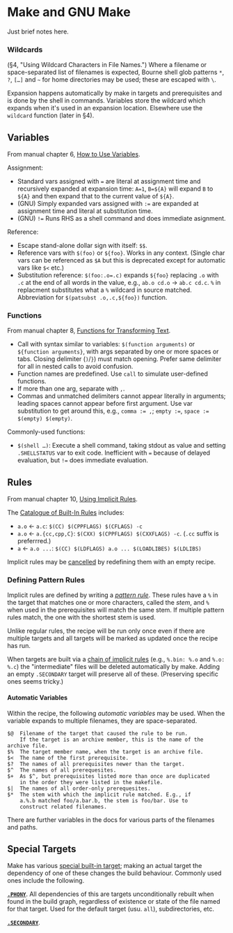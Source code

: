 Make and GNU Make
=================

Just brief notes here.

### Wildcards

(§4, "Using Wildcard Characters in File Names.") Where a filename or
space-separated list of filenames is expected, Bourne shell glob
patterns `*`, `?`, `[…]` and `~` for home directories may be used;
these are escaped with `\`.

Expansion happens automatically by make in targets and prerequisites
and is done by the shell in commands. Variables store the wildcard
which expands when it's used in an expansion location. Elsewhere use
the `wildcard` function (later in §4).

Variables
---------

From manual chapter 6, [How to Use Variables][vars].

Assignment:
- Standard vars assigned with `=` are literal at assignment time and
  recursively expanded at expansion time: `A=1`, `B=${A}` will expand
  `B` to `${A}` and then expand that to the current value of `${A}`.
- (GNU) Simply expanded vars assigned with `:=` are expanded at
  assignment time and literal at substitution time.
- (GNU) `!=` Runs RHS as a shell command and does immediate asignment.

Reference:
- Escape stand-alone dollar sign with itself: `$$`.
- Reference vars with `$(foo)` or `${foo}`. Works in any context.
  (Single char vars can be referenced as `$A` but this is deprecated
  except for automatic vars like `$<` etc.)
- Substitution reference: `$(foo:.o=.c)` expands `${foo}` replacing
  `.o` with `.c` at the end of all words in the value, e.g., `ab.o
  cd.o` → `ab.c cd.c`. `%` in replacment substitutes what a `%`
  wildcard in source matched. Abbreviation for `$(patsubst .o,.c,${foo})`
  function.

### Functions

From manual chapter 8, [Functions for Transforming Text][funcs].

- Call  with syntax similar to variables: `$(function arguments)` or
  `${function arguments}`, with args separated by one or more spaces
  or tabs. Closing delimiter (`)`/`}`) must match opening. Prefer same
  delimiter for all in nested calls to avoid confusion.
- Function names are predefined. Use `call` to simulate user-defined
  functions.
- If more than one arg, separate with `,`.
- Commas and unmatched delimiters cannot appear literally in
  arguments; leading spaces cannot appear before first argument. Use
  var substitution to get around this, e.g., `comma := ,`; `empty :=`,
  `space := $(empty) $(empty)`.

Commonly-used functions:
- `$(shell …)`: Execute a shell command, taking stdout as value and
  setting `.SHELLSTATUS` var to exit code. Inefficient with `=`
  because of delayed evaluation, but `!=` does immediate evaluation.


Rules
-----

From manual chapter 10, [Using Implicit Rules][implicit].

The [Catalogue of Built-In Rules][imp-builtin] includes:
* `a.o` ← `a.c`: `$(CC) $(CPPFLAGS) $(CFLAGS) -c`
* `a.o` ← `a.{cc,cpp,C}`: `$(CXX) $(CPPFLAGS) $(CXXFLAGS) -c`.
  (`.cc` suffix is preferrred.)
* `a` ← `a.o ...`: `$(CC) $(LDFLAGS) a.o ... $(LOADLIBES) $(LDLIBS)`

Implicit rules may be [cancelled][imp-cancel] by redefining them with
an empty recipe.


### Defining Pattern Rules

Implicit rules are defined by writing a _[pattern rule]_. These rules
have a `%` in the target that matches one or more characters, called
the _stem_, and `%` when used in the prerequisites will match the same
stem. If multiple pattern rules match, the one with the shortest stem
is used.

Unlike regular rules, the recipe will be run only once even if there
are multiple targets and all targets will be marked as updated once
the recipe has run.

When targets are built via a [chain of implicit rules][imp-chain]
(e.g., `%.bin: %.o` and `%.o: %.c`) the "intermediate" files will be
deleted automatically by make. Adding an empty `.SECONDARY` target
will preserve all of these. (Preserving specific ones seems tricky.)

#### Automatic Variables

Within the recipe, the following _automatic variables_ may be used.
When the variable expands to multiple filenames, they are
space-separated.

    $@  Filename of the target that caused the rule to be run.
        If the target is an archive member, this is the name of the archive file.
    $%  The target member name, when the target is an archive file.
    $<  The name of the first prerequisite.
    $?  The names of all prerequisites newer than the target.
    $^  The names of all prerequesites.
    $+  As $^, but prerequisites listed more than once are duplicated
        in the order they were listed in the makefile.
    $|  The names of all order-only prerequesites.
    $*  The stem with which the implicit rule matched. E.g., if
        a.%.b matched foo/a.bar.b, the stem is foo/bar. Use to
        construct related filenames.

There are further variables in the docs for various parts of the
filenames and paths.


Special Targets
---------------

Make has various [special built-in target][spectarg]; making an actual
target the dependency of one of these changes the build behaviour.
Commonly used ones include the following.

__[`.PHONY`]__. All dependencies of this are targets unconditionally
rebuilt when found in the build graph, regardless of existence or
state of the file named for that target. Used for the default target
(usu. `all`), subdirectories, etc.

__[`.SECONDARY`][imp-chain]__.



<!-------------------------------------------------------------------->
[`.PHONY`]: https://www.gnu.org/software/make/manual/html_node/Phony-Targets.html
[funcs]: https://ftp.gnu.org/old-gnu/Manuals/make-3.79.1/html_chapter/make_8.html
[imp-builtin]: https://www.gnu.org/software/make/manual/make.html#Catalogue-of-Rules
[imp-cancel]: https://www.gnu.org/software/make/manual/make.html#Canceling-Rules
[imp-chain]: https://www.gnu.org/software/make/manual/make.html#Chained-Rules
[implicit]: http://www.gnu.org/software/make/manual/make.html#Implicit-Rules
[pattern rule]: https://www.gnu.org/software/make/manual/make.html#Pattern-Rules
[spectarg]: https://www.gnu.org/software/make/manual/html_node/Special-Targets.html
[vars]: https://ftp.gnu.org/old-gnu/Manuals/make-3.79.1/html_chapter/make_6.html
